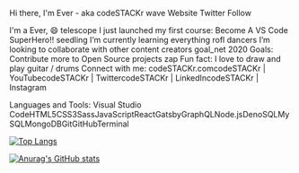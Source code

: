 Hi there, I'm Ever - aka codeSTACKr wave
Website Twitter Follow

I'm a Ever, :smile:
telescope I just launched my first course: Become A VS Code SuperHero!!
seedling I’m currently learning everything rofl
dancers I’m looking to collaborate with other content creators
goal_net 2020 Goals: Contribute more to Open Source projects
zap Fun fact: I love to draw and play guitar / drums
Connect with me:
codeSTACKr.comcodeSTACKr | YouTubecodeSTACKr | TwittercodeSTACKr | LinkedIncodeSTACKr | Instagram


Languages and Tools:
Visual Studio CodeHTML5CSS3SassJavaScriptReactGatsbyGraphQLNode.jsDenoSQLMySQLMongoDBGitGitHubTerminal

[![Top Langs](https://github-readme-stats.vercel.app/api/top-langs/?username=ever864&layout=compact)](https://github.com/ever864/github-readme-stats)


[![Anurag's GitHub stats](https://github-readme-stats.vercel.app/api?username=ever864)](https://github.com/ever864/github-readme-stats)
